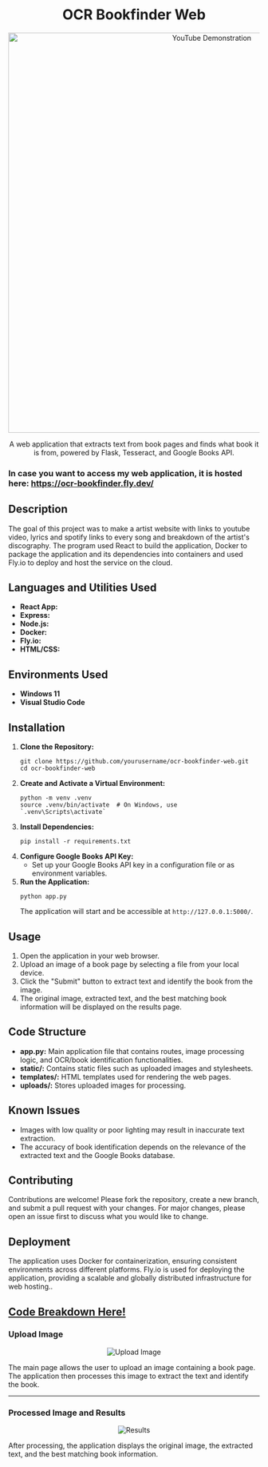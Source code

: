 
<h1 align="center">OCR Bookfinder Web</h1>

<p align="center">
  <a href="https://youtu.be/2IrLdypcxao"><img src="https://i.imgur.com/ETF5sFC.gif" alt="YouTube Demonstration" width="800"></a>
</p>

<p align="center">A web application that extracts text from book pages and finds what book it is from, powered by Flask, Tesseract, and Google Books API.</p>

<h3>In case you want to access my web application, it is hosted here: <a href="https://ocr-bookfinder.fly.dev/">https://ocr-bookfinder.fly.dev/</a></h3>

<h2>Description</h2>
<p>The goal of this project was to make a artist website with links to youtube video, lyrics and spotify links to every song and breakdown of the artist's discography. The program used React to build the application, Docker to package the application and its dependencies into containers and used Fly.io to deploy and host the service on the cloud.</p>

<h2>Languages and Utilities Used</h2>
<ul>
    <li><b>React App:</b></li>
    <li><b>Express:</b></li>
    <li><b>Node.js:</b></li>
    <li><b>Docker:</b></li>
    <li><b>Fly.io:</b></li>
    <li><b>HTML/CSS:</b></li>
</ul>

<h2>Environments Used</h2>
<ul>
    <li><b>Windows 11</b></li>
    <li><b>Visual Studio Code</b></li>
</ul>

<h2>Installation</h2>
<ol>
    <li><strong>Clone the Repository:</strong>
        <pre><code>git clone https://github.com/yourusername/ocr-bookfinder-web.git
cd ocr-bookfinder-web</code></pre>
    </li>
    <li><strong>Create and Activate a Virtual Environment:</strong>
        <pre><code>python -m venv .venv
source .venv/bin/activate  # On Windows, use `.venv\Scripts\activate`</code></pre>
    </li>
    <li><strong>Install Dependencies:</strong>
        <pre><code>pip install -r requirements.txt</code></pre>
    </li>
    <li><strong>Configure Google Books API Key:</strong>
        <ul>
            <li>Set up your Google Books API key in a configuration file or as environment variables.</li>
        </ul>
    </li>
    <li><strong>Run the Application:</strong>
        <pre><code>python app.py</code></pre>
        The application will start and be accessible at <code>http://127.0.0.1:5000/</code>.
    </li>
</ol>

<h2>Usage</h2>
<ol>
    <li>Open the application in your web browser.</li>
    <li>Upload an image of a book page by selecting a file from your local device.</li>
    <li>Click the "Submit" button to extract text and identify the book from the image.</li>
    <li>The original image, extracted text, and the best matching book information will be displayed on the results page.</li>
</ol>

<h2>Code Structure</h2>
<ul>
    <li><strong>app.py:</strong> Main application file that contains routes, image processing logic, and OCR/book identification functionalities.</li>
    <li><strong>static/:</strong> Contains static files such as uploaded images and stylesheets.</li>
    <li><strong>templates/:</strong> HTML templates used for rendering the web pages.</li>
    <li><strong>uploads/:</strong> Stores uploaded images for processing.</li>
</ul>

<h2>Known Issues</h2>
<ul>
    <li>Images with low quality or poor lighting may result in inaccurate text extraction.</li>
    <li>The accuracy of book identification depends on the relevance of the extracted text and the Google Books database.</li>
</ul>

<h2>Contributing</h2>
<p>Contributions are welcome! Please fork the repository, create a new branch, and submit a pull request with your changes. For major changes, please open an issue first to discuss what you would like to change.</p>

<h2>Deployment</h2>
<p>The application uses Docker for containerization, ensuring consistent environments across different platforms. Fly.io is used for deploying the application, providing a scalable and globally distributed infrastructure for web hosting..</p>

<h2><a href="https://github.com/yourusername/ocr-bookfinder-web/blob/main/READCODE.md">Code Breakdown Here!</a></h2>

<h3>Upload Image</h3>
<p align="center">
    <img src="https://i.imgur.com/xAIAvWD.png" alt="Upload Image">
</p>
<p>The main page allows the user to upload an image containing a book page. The application then processes this image to extract the text and identify the book.</p>

<hr>

<h3>Processed Image and Results</h3>
<p align="center">
    <img src="https://i.imgur.com/bbSfVCY.png" alt="Results">
</p>
<p>After processing, the application displays the original image, the extracted text, and the best matching book information.</p>

